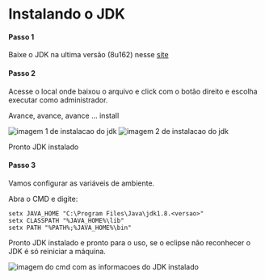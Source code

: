 # Instalando o JDK

#### Passo 1

Baixe o JDK na ultima versão (8u162) nesse [site](http://www.oracle.com/technetwork/java/javase/downloads/jdk8-downloads-2133151.html)

#### Passo 2

Acesse o local onde baixou o arquivo e click com o botão direito e escolha executar como administrador.

Avance, avance, avance ... install

![imagem 1 de instalacao do jdk](https://github.com/nosrednawall/Faculdade-Projeto-Integrador-5P/blob/master/Documentacao/DevOps/ConfiguracoesPersonalizadas/imagens/jdk1.png?raw=true)
![imagem 2 de instalacao do jdk](https://github.com/nosrednawall/Faculdade-Projeto-Integrador-5P/blob/master/Documentacao/DevOps/ConfiguracoesPersonalizadas/imagens/jdk2.png?raw=true)

Pronto JDK instalado

#### Passo 3

Vamos configurar as variáveis de ambiente.

Abra o CMD e digite:

<!-- language: shell -->
    setx JAVA_HOME "C:\Program Files\Java\jdk1.8.<versao>"
    setx CLASSPATH "%JAVA_HOME%\lib"
    setx PATH "%PATH%;%JAVA_HOME%\bin"
<!-- language: shell -->

Pronto JDK instalado e pronto para o uso, se o eclipse não reconhecer o JDK é só reiniciar a máquina.

![imagem do cmd com as informacoes do JDK instalado](https://github.com/nosrednawall/Faculdade-Projeto-Integrador-5P/blob/master/Documentacao/DevOps/ConfiguracoesPersonalizadas/imagens/jdk7.png?raw=true)
